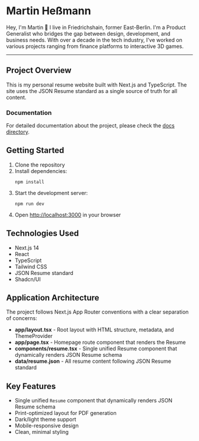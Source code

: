 # Martin Heßmann

Hey, I'm Martin 👋 I live in Friedrichshain, former East-Berlin. I'm a Product Generalist who bridges the gap between design, development, and business needs. With over a decade in the tech industry, I've worked on various projects ranging from finance platforms to interactive 3D games.

---

## Project Overview

This is my personal resume website built with Next.js and TypeScript. The site uses the JSON Resume standard as a single source of truth for all content.

### Documentation

For detailed documentation about the project, please check the [docs directory](docs/).

## Getting Started

1. Clone the repository
2. Install dependencies:
   ```
   npm install
   ```
3. Start the development server:
   ```
   npm run dev
   ```
4. Open [http://localhost:3000](http://localhost:3000) in your browser

## Technologies Used

- Next.js 14
- React
- TypeScript
- Tailwind CSS
- JSON Resume standard
- Shadcn/UI

## Application Architecture

The project follows Next.js App Router conventions with a clear separation of concerns:

- **app/layout.tsx** - Root layout with HTML structure, metadata, and ThemeProvider
- **app/page.tsx** - Homepage route component that renders the Resume
- **components/resume.tsx** - Single unified Resume component that dynamically renders JSON Resume schema
- **data/resume.json** - All resume content following JSON Resume standard

## Key Features

- Single unified `Resume` component that dynamically renders JSON Resume schema
- Print-optimized layout for PDF generation
- Dark/light theme support
- Mobile-responsive design
- Clean, minimal styling
